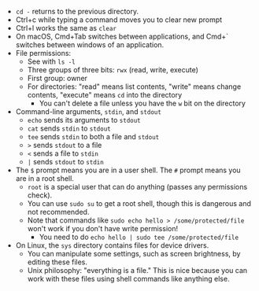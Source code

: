 - `cd -` returns to the previous directory.
- Ctrl+c while typing a command moves you to clear new prompt
- Ctrl+l works the same as `clear`
- On macOS, Cmd+Tab switches between applications, and Cmd+\` switches between windows of an application.
- File permissions:
    - See with `ls -l`
    - Three groups of three bits: `rwx` (read, write, execute)
    - First group: owner
    - For directories: "read" means list contents, "write" means change contents, "execute" means `cd` into the directory
        - You can't delete a file unless you have the `w` bit on the directory
- Command-line arguments, `stdin`, and `stdout`
    - `echo` sends its arguments to `stdout`
    - `cat` sends `stdin` to `stdout`
    - `tee` sends `stdin` to both a file and `stdout`
    - `>` sends `stdout` to a file
    - `<` sends a file to `stdin`
    - `|` sends `stdout` to `stdin`
- The `$` prompt means you are in a user shell. The `#` prompt means you are in a root shell.
    - `root` is a special user that can do anything (passes any permissions check).
    - You can use `sudo su` to get a root shell, though this is dangerous and not recommended.
    - Note that commands like `sudo echo hello > /some/protected/file` won't work if you don't have write permission!
        - You need to do `echo hello | sudo tee /some/protected/file` 
- On Linux, the `sys` directory contains files for device drivers.
    - You can manipulate some settings, such as screen brightness, by editing these files.
    - Unix philosophy: "everything is a file." This is nice because you can work with these files using shell commands like anything else. 
